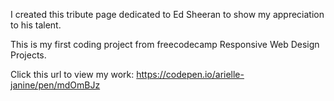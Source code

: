I created this tribute page dedicated to Ed Sheeran to show my appreciation to his
talent.

This is my first coding project from freecodecamp Responsive Web Design Projects.

Click this url to view my work: https://codepen.io/arielle-janine/pen/mdOmBJz
